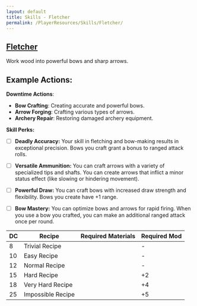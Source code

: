 ```yaml
---
layout: default
title: Skills - Fletcher
permalink: /PlayerResources/Skills/Fletcher/
---
```

## [Fletcher](#Fletcher)
Work wood into powerful bows and sharp arrows.

**Example Actions:**
- 

**Downtime Actions**:
- **Bow Crafting**: Creating accurate and powerful bows.
- **Arrow Forging**: Crafting various types of arrows.
- **Archery Repair**: Restoring damaged archery equipment.

**Skill Perks:**
- ☐ **Deadly Accuracy:** Your skill in fletching and bow-making results in exceptional precision. Bows you craft grant a bonus to ranged attack rolls.
  
- ☐ **Versatile Ammunition:** You can craft arrows with a variety of specialized tips and shafts. You can create arrows that inflict a minor status effect (like slowing or hindering movement).
  
- ☐ **Powerful Draw:** You can craft bows with increased draw strength and flexibility. Bows you create have +1 range.
  
- ☐ **Bow Mastery:** You can optimize bows and arrows for rapid firing. When you use a bow you crafted, you can make an additional ranged attack once per round. 

| **DC** | **Recipe**        | **Required Materials** | **Required Mod** |
| ------ | ----------------- | ---------------------- | ---------------- |
| 8      | Trivial Recipe    |                        | -                |
| 10     | Easy Recipe       |                        | -                |
| 12     | Normal Recipe     |                        | -                |
| 15     | Hard Recipe       |                        | +2               |
| 18     | Very Hard Recipe  |                        | +4               |
| 25     | Impossible Recipe |                        | +5               |